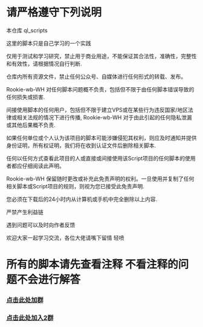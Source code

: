 # 请严格遵守下列说明

本仓库 ql_scripts

这里的脚本只是自己学习的一个实践

仅用于测试和学习研究，禁止用于商业用途，不能保证其合法性，准确性，完整性和有效性，请根据情况自行判断.

仓库内所有资源文件，禁止任何公众号、自媒体进行任何形式的转载、发布。

Rookie-wb-WH 对任何脚本问题概不负责，包括但不限于由任何脚本错误导致的任何损失或损害.

间接使用脚本的任何用户，包括但不限于建立VPS或在某些行为违反国家/地区法律或相关法规的情况下进行传播, Rookie-wb-WH 对于由此引起的任何隐私泄漏或其他后果概不负责.

如果任何单位或个人认为该项目的脚本可能涉嫌侵犯其权利，则应及时通知并提供身份证明，所有权证明，我们将在收到认证文件后删除相关脚本.

任何以任何方式查看此项目的人或直接或间接使用该Script项目的任何脚本的使用者都应仔细阅读此声明。

Rookie-wb-WH 保留随时更改或补充此免责声明的权利。一旦使用并复制了任何相关脚本或Script项目的规则，则视为您已接受此免责声明.

您必须在下载后的24小时内从计算机或手机中完全删除以上内容.

严禁产生利益链

遇到问题可以及时向作者反馈

欢迎大家一起学习交流，各位大佬请嘴下留情 轻喷

# 所有的脚本请先查看注释 不看注释的问题不会进行解答
### [点击此处加群](http://qm.qq.com/cgi-bin/qm/qr?_wv=1027&k=QvGUgdz3kF38tyLus2reyZ3is8r76U_E&authKey=644r%2BrEY9cTZVX3FN%2FG40y0spy0wp0otNkFtoqAjywEqQftFQYASB8T246CmaosK&noverify=0&group_code=555497377)

### [点击此处加入2群](http://qm.qq.com/cgi-bin/qm/qr?_wv=1027&k=QOeLvhO2b07rSmIczqkIxABXgSllzrdv&authKey=0kmB4lM51YQViVd%2Fij4tZcuGtzgZvfqfpQSWlr63d8t3kRhqLnTE88NPT6ONxF24&noverify=0&group_code=208141370)
